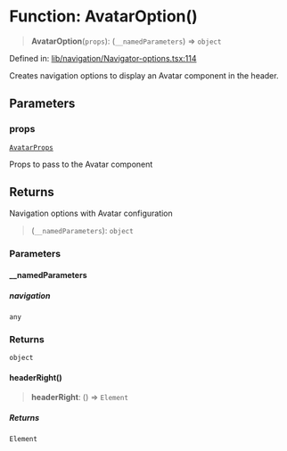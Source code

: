 # Function: AvatarOption()

> **AvatarOption**(`props`): (`__namedParameters`) => `object`

Defined in: [lib/navigation/Navigator-options.tsx:114](https://github.com/aldesgroup/goaldn/blob/b43e92ae42dcd6febc9c2c8f0742ef8c669d44f6/lib/navigation/Navigator-options.tsx#L114)

Creates navigation options to display an Avatar component in the header.

## Parameters

### props

[`AvatarProps`](../type-aliases/AvatarProps.md)

Props to pass to the Avatar component

## Returns

Navigation options with Avatar configuration

> (`__namedParameters`): `object`

### Parameters

#### \_\_namedParameters

##### navigation

`any`

### Returns

`object`

#### headerRight()

> **headerRight**: () => `Element`

##### Returns

`Element`
